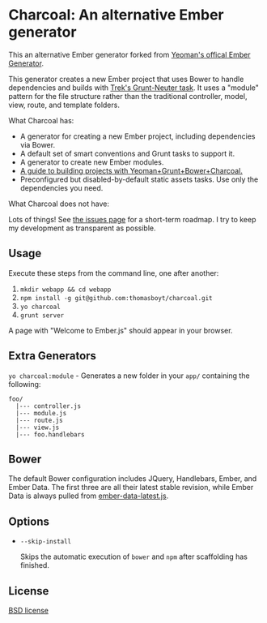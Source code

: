 # Charcoal: An alternative Ember generator 

This an alternative Ember generator forked from [Yeoman's offical Ember Generator](https://github.com/yeoman/generator-ember). 

This generator creates a new Ember project that uses Bower to handle dependencies and builds with [Trek's Grunt-Neuter task](https://github.com/trek/grunt-neuter). It uses a "module" pattern for the file structure rather than the traditional controller, model, view, route, and template folders. 

What Charcoal has:

* A generator for creating a new Ember project, including dependencies via Bower.
* A default set of smart conventions and Grunt tasks to support it.
* A generator to create new Ember modules.
* [A guide to building projects with Yeoman+Grunt+Bower+Charcoal.](https://github.com/thomasboyt/charcoal/blob/master/app/templates/charcoal/readme.md)
* Preconfigured but disabled-by-default static assets tasks. Use only the dependencies you need.

What Charcoal does not have:

Lots of things! See [the issues page](https://github.com/thomasboyt/charcoal/issues) for a short-term roadmap. I try to keep my development as transparent as possible.

## Usage

Execute these steps from the command line, one after another:

1. `mkdir webapp && cd webapp`
2. `npm install -g git@github.com:thomasboyt/charcoal.git`
3. `yo charcoal`
4. `grunt server`

A page with "Welcome to Ember.js" should appear in your browser.

## Extra Generators

`yo charcoal:module` - Generates a new folder in your `app/` containing the following:

```
foo/
  |--- controller.js
  |--- module.js
  |--- route.js
  |--- view.js
  |--- foo.handlebars
```

## Bower

The default Bower configuration includes JQuery, Handlebars, Ember, and Ember Data. The first three are all their latest stable revision, while Ember Data is always pulled from [ember-data-latest.js](http://builds.emberjs.com.s3.amazonaws.com/ember-data-latest.js).

## Options

* `--skip-install`

  Skips the automatic execution of `bower` and `npm` after scaffolding has finished.

## License

[BSD license](http://opensource.org/licenses/bsd-license.php)
